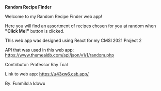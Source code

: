 **Random Recipe Finder**

Welcome to my Random Recipe Finder web app!

Here you will find an assortment of recipes chosen for you at random when **"Click Me!"** button is clicked.

This web app was designed using React for my CMSI 2021 Project 2

API that was used in this web app: https://www.themealdb.com/api/json/v1/1/random.php

Contributor: Professor Ray Toal

Link to web app: https://u43xw6.csb.app/

By: Funmilola Idowu

